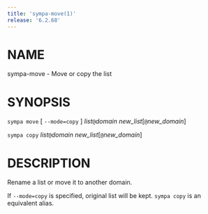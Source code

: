 ```yaml
---
title: 'sympa-move(1)'
release: '6.2.68'
---
```


# NAME

sympa-move - Move or copy the list

# SYNOPSIS

`sympa move` \[ `--mode=copy` \] _list_`@`_domain_ _new\_list_\[`@`_new\_domain_\]

`sympa copy` _list_`@`_domain_ _new\_list_\[`@`_new\_domain_\]

# DESCRIPTION

Rename a list or move it to another domain.

If `--mode=copy` is specified, original list will be kept.
`sympa copy` is an equivalent alias.
